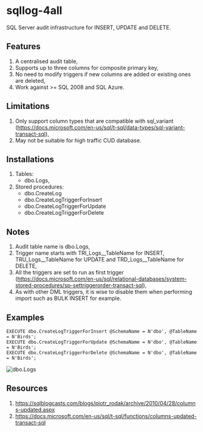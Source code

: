 # sqllog-4all
SQL Server audit infrastructure for INSERT, UPDATE and DELETE.

## Features
1. A centralised audit table,
2. Supports up to three columns for composite primary key,
3. No need to modify triggers if new columns are added or existing ones are deleted,
4. Work against >= SQL 2008 and SQL Azure.

## Limitations
1. Only support column types that are compatible with sql_variant (https://docs.microsoft.com/en-us/sql/t-sql/data-types/sql-variant-transact-sql),
2. May not be suitable for high traffic CUD database.

## Installations
1. Tables: 
   * dbo.Logs,
2. Stored procedures: 
   * dbo.CreateLog
   * dbo.CreateLogTriggerForInsert
   * dbo.CreateLogTriggerForUpdate 
   * dbo.CreateLogTriggerForDelete
   
## Notes
1. Audit table name is dbo.Logs,
2. Trigger name starts with TRI_Logs__TableName for INSERT, TRU_Logs__TableName for UPDATE and TRD_Logs__TableName for DELETE,
3. All the triggers are set to run as first trigger (https://docs.microsoft.com/en-us/sql/relational-databases/system-stored-procedures/sp-settriggerorder-transact-sql),
4. As with other DML triggers, it is wise to disable them when performing import such as BULK INSERT for example.

## Examples
```
EXECUTE dbo.CreateLogTriggerForInsert @SchemaName = N'dbo', @TableName = N'Birds';
EXECUTE dbo.CreateLogTriggerForUpdate @SchemaName = N'dbo', @TableName = N'Birds';
EXECUTE dbo.CreateLogTriggerForDelete @SchemaName = N'dbo', @TableName = N'Birds';
```
![dbo.Logs](https://github.com/stevanuz/sqllog-4all/blob/master/090418.png)

## Resources
1. https://sqlblogcasts.com/blogs/piotr_rodak/archive/2010/04/28/columns-updated.aspx
2. https://docs.microsoft.com/en-us/sql/t-sql/functions/columns-updated-transact-sql
